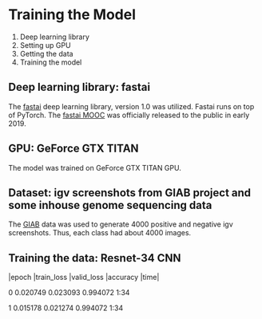 # Training the Model

1.  Deep learning library
2.  Setting up GPU
3.  Getting the data
4.  Training the model 

## Deep learning library:  fastai
The [fastai](https://github.com/fastai/fastai) deep learning library, version 1.0 was utilized.  Fastai runs on top of PyTorch.   The [fastai MOOC](https://docs.fast.ai) was officially released to the public in early 2019.

## GPU: GeForce GTX TITAN
The model was trained on GeForce GTX TITAN GPU.

## Dataset:  igv screenshots from GIAB project and some inhouse genome sequencing data
The [GIAB](https://www.nist.gov/programs-projects/genome-bottle) data was used to generate 4000 positive and negative igv screenshots.  Thus, each class had about 4000 images.

## Training the data:  Resnet-34 CNN
|epoch	|train_loss	|valid_loss	|accuracy	|time|

0	0.020749	0.023093	0.994072	1:34

1	0.015178	0.021274	0.994072	1:34
